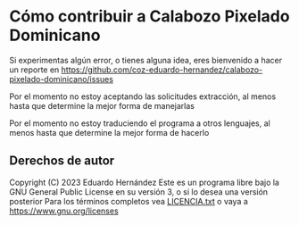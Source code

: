 # Cómo contribuir a Calabozo Pixelado Dominicano

Si experimentas algún error, o tienes alguna idea, eres bienvenido a hacer un reporte en https://github.com/coz-eduardo-hernandez/calabozo-pixelado-dominicano/issues

Por el momento no estoy aceptando las solicitudes extracción, al menos hasta que determine la mejor forma de manejarlas

Por el momento no estoy traduciendo el programa a otros lenguajes, al menos hasta que determine la mejor forma de hacerlo

## Derechos de autor
Copyright (C) 2023 Eduardo Hernández
Este es un programa libre bajo la GNU General Public License en su versión 3, o si lo desea una versión posterior
Para los términos completos vea [LICENCIA.txt](../LICENCIA.txt) o vaya a https://www.gnu.org/licenses

